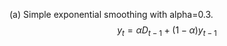 (a) Simple exponential smoothing with alpha=0.3.
$$
y_t=\alpha D_{t-1}+({1-\alpha}) y_{t-1}
$$
<!--stackedit_data:
eyJoaXN0b3J5IjpbMTUwODc3MDQ3Myw3MzA5OTgxMTZdfQ==
-->